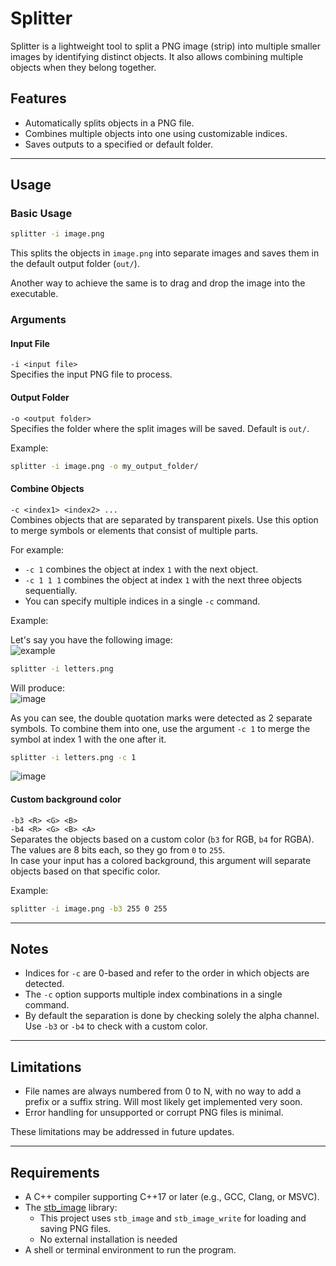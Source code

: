 # Splitter

Splitter is a lightweight tool to split a PNG image (strip) into multiple smaller images by identifying distinct objects. It also allows combining multiple objects when they belong together.

## Features
- Automatically splits objects in a PNG file.
- Combines multiple objects into one using customizable indices.
- Saves outputs to a specified or default folder.

---

## Usage

### Basic Usage
```bash
splitter -i image.png
```
This splits the objects in `image.png` into separate images and saves them in the default output folder (`out/`).

Another way to achieve the same is to drag and drop the image into the executable.

### Arguments

#### Input File
`-i <input file>`  
Specifies the input PNG file to process.  

#### Output Folder
`-o <output folder>`  
Specifies the folder where the split images will be saved. Default is `out/`.

Example:
```bash
splitter -i image.png -o my_output_folder/
```

#### Combine Objects
`-c <index1> <index2> ...`  
Combines objects that are separated by transparent pixels. Use this option to merge symbols or elements that consist of multiple parts.

For example:
- `-c 1` combines the object at index `1` with the next object.
- `-c 1 1 1` combines the object at index `1` with the next three objects sequentially.
- You can specify multiple indices in a single `-c` command.

Example:

Let's say you have the following image:\
![example](https://github.com/user-attachments/assets/355e54bb-7c5b-4a4d-a60b-c7ccfec25081)
```bash
splitter -i letters.png
```
Will produce:\
![image](https://github.com/user-attachments/assets/9fb2415d-6255-4330-8819-9436f210273a)

As you can see, the double quotation marks were detected as 2 separate symbols. To combine them into one, use the argument `-c 1` to merge the symbol at index 1 with the one after it.
```bash
splitter -i letters.png -c 1
```
![image](https://github.com/user-attachments/assets/62ae6e8a-e330-4f83-8712-7d0699b690c2)


#### Custom background color
`-b3 <R> <G> <B>`\
`-b4 <R> <G> <B> <A>`  
Separates the objects based on a custom color (`b3` for RGB, `b4` for RGBA). The values are 8 bits each, so they go from `0` to `255`.\
In case your input has a colored background, this argument will separate objects based on that specific color.

Example:
```bash
splitter -i image.png -b3 255 0 255
```

---

## Notes
- Indices for `-c` are 0-based and refer to the order in which objects are detected.
- The `-c` option supports multiple index combinations in a single command.
- By default the separation is done by checking solely the alpha channel. Use `-b3` or `-b4` to check with a custom color.
---

## Limitations

- File names are always numbered from 0 to N, with no way to add a prefix or a suffix string. Will most likely get implemented very soon.
- Error handling for unsupported or corrupt PNG files is minimal.

These limitations may be addressed in future updates.  

--- 

## Requirements

- A C++ compiler supporting C++17 or later (e.g., GCC, Clang, or MSVC).
- The [stb_image](https://github.com/nothings/stb) library:
  - This project uses `stb_image` and `stb_image_write` for loading and saving PNG files.  
  - No external installation is needed
- A shell or terminal environment to run the program.
